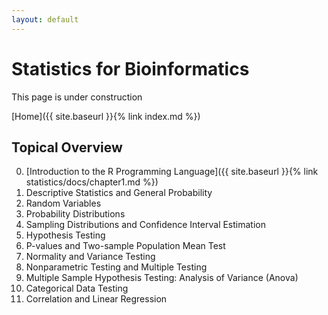 ```yaml
---
layout: default
---
```


# Statistics for Bioinformatics

This page is under construction

[Home]({{ site.baseurl }}{% link index.md %})


## Topical Overview

0. [Introduction to the R Programming Language]({{ site.baseurl }}{% link statistics/docs/chapter1.md %})
1. Descriptive Statistics and General Probability
2. Random Variables
3. Probability Distributions
4. Sampling Distributions and Confidence Interval Estimation
5. Hypothesis Testing
6. P-values and Two-sample Population Mean Test
7. Normality and Variance Testing
8. Nonparametric Testing and Multiple Testing
9. Multiple Sample Hypothesis Testing: Analysis of Variance (Anova)
10. Categorical Data Testing
11. Correlation and Linear Regression



